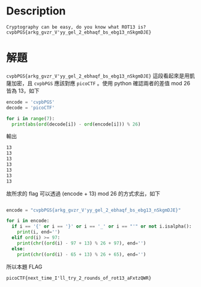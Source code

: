 # Description
```text
Cryptography can be easy, do you know what ROT13 is? cvpbPGS{arkg_gvzr_V'yy_gel_2_ebhaqf_bs_ebg13_nSkgmDJE}
```


# 解題
`cvpbPGS{arkg_gvzr_V'yy_gel_2_ebhaqf_bs_ebg13_nSkgmDJE}` 這段看起來是用凱薩加密，且 `cvpbPGS` 應該對應 `picoCTF` 。使用 python 確認兩者的差值 mod 26 皆為 13，如下
```python
encode = 'cvpbPGS'
decode = 'picoCTF'

for i in range(7):
  print(abs(ord(decode[i]) - ord(encode[i])) % 26)
```
輸出
```bash
13
13
13
13
13
13
13
```
故所求的 flag 可以透過 (encode + 13) mod 26 的方式求出，如下
```python

encode = "cvpbPGS{arkg_gvzr_V'yy_gel_2_ebhaqf_bs_ebg13_nSkgmDJE}"

for i in encode:
  if i == '{' or i == '}' or i == '_' or i == "'" or not i.isalpha():
    print(i, end='')
  elif ord(i) >= 97:
    print(chr((ord(i) - 97 + 13) % 26 + 97), end='')
  else:
    print(chr((ord(i) - 65 + 13) % 26 + 65), end='')
```


<!-- flag -->
所以本題 FLAG 
```text
picoCTF{next_time_I'll_try_2_rounds_of_rot13_aFxtzQWR}
```
